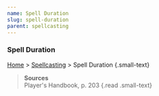 ```yaml
---
name: Spell Duration
slug: spell-duration
parent: spellcasting
---
```

### Spell Duration
[Home](home) > [Spellcasting](spellcasting) > Spell Duration {.small-text}

> **Sources** <br/>
> Player's Handbook, p. 203
{.read .small-text}
